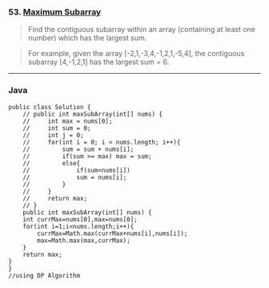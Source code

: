 ### 53. [Maximum Subarray](https://leetcode.com/problems/maximum-subarray/#/description)
> Find the contiguous subarray within an array (containing at least one number) which has the largest sum.

>For example, given the array [-2,1,-3,4,-1,2,1,-5,4],
>the contiguous subarray [4,-1,2,1] has the largest sum = 6.
----
### Java
```
public class Solution {
    // public int maxSubArray(int[] nums) {
    //     int max = nums[0];
    //     int sum = 0;
    //     int j = 0;
    //     for(int i = 0; i < nums.length; i++){
    //         sum = sum + nums[i];
    //         if(sum >= max) max = sum;
    //         else{
    //             if(sum<nums[i])
    //             sum = nums[i];
    //         } 
    //     }
    //     return max;
    // }
    public int maxSubArray(int[] nums) {
    int currMax=nums[0],max=nums[0];
    for(int i=1;i<nums.length;i++){
        currMax=Math.max(currMax+nums[i],nums[i]);
        max=Math.max(max,currMax);
    }
    return max;
}
}
//using DP Algorithm
```
